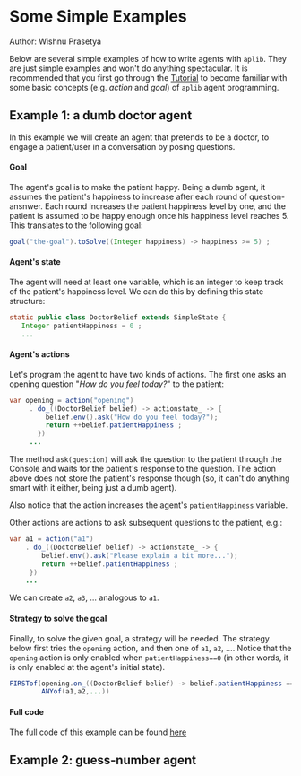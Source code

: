 # Some Simple Examples
Author: Wishnu Prasetya

Below are several simple examples of how to write agents with `aplib`. They are just simple examples and won't do anything spectacular. It is recommended that you first go through the [Tutorial](./firstTutorial.md) to become familiar with some basic concepts (e.g. _action_ and _goal_) of `aplib` agent programming.


## Example 1: a dumb doctor agent

In this example we will create an agent that pretends to be a doctor, to engage a patient/user in a conversation by posing questions.

#### Goal
The agent's goal is to make the patient happy. Being a dumb agent, it assumes the patient's happiness to increase after each round of question-ansnwer. Each round increases the patient happiness level by one, and the patient is assumed to be happy enough once his happiness level reaches 5. This translates to the following goal:

```java
goal("the-goal").toSolve((Integer happiness) -> happiness >= 5) ;
```

#### Agent's state

The agent will need at least one variable, which is an integer to keep track of the patient's happiness level. We can do this by defining this state structure:

```java
static public class DoctorBelief extends SimpleState {
   Integer patientHappiness = 0 ;
   ...
```

#### Agent's actions

Let's program the agent to have two kinds of actions. The first one asks an opening question "_How do you feel today?_" to the patient:

```java
var opening = action("opening")
     . do_((DoctorBelief belief) -> actionstate_ -> {
         belief.env().ask("How do you feel today?");
         return ++belief.patientHappiness ;
       })
     ...
```

The method `ask(question)` will ask the question to the patient through the Console and waits for the patient's response to the question. The action above does not store the patient's response though (so, it can't do anything smart with it either, being just a dumb agent).

Also notice that the action increases the agent's `patientHappiness` variable.

Other actions are actions to ask subsequent questions to the patient, e.g.:

```java
var a1 = action("a1")
    . do_((DoctorBelief belief) -> actionstate_ -> {
        belief.env().ask("Please explain a bit more...");
        return ++belief.patientHappiness ;
     })
    ...
```

We can create `a2`, `a3`, ... analogous to `a1`.

#### Strategy to solve the goal

Finally, to solve the given goal, a strategy will be needed.  The strategy below first tries the `opening` action, and then one of `a1`, `a2`, .... Notice that the `opening` action is only enabled when `patientHappiness==0` (in other words, it is only enabled at the agent's initial state).

```java
FIRSTof(opening.on_((DoctorBelief belief) -> belief.patientHappiness == 0) ,
    	ANYof(a1,a2,...))
```

#### Full code

The full code of this example can be found [here](../../src/main/java/nl/uu/cs/aplib/ExampleUsages/DumbDoctor.java)


## Example 2: guess-number agent
